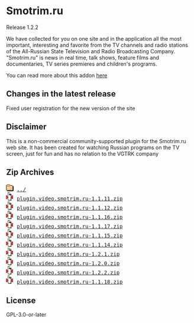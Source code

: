 # Smotrim.ru
Release 1.2.2

We have collected for you on one site and in the application all the most important, interesting and favorite from the TV channels and radio stations of the All-Russian State Television and Radio Broadcasting Company. "Smotrim.ru" is news in real time, talk shows, feature films and documentaries, TV series premieres and children's programs.
        

You can read more about this addon [here](http://xbmc.ru/forum/showthread.php?t=23431)

## Changes in the latest release 
 Fixed user registration for the new version of the site

## Disclaimer 
 This is a non-commercial community-supported plugin for the Smotrim.ru web site. It has been created for watching Russian programs on the TV screen, just for fun and has no relation to the VGTRK company
        

## Zip Archives
<pre>
<img src="../../icons/folder.gif" alt="[DIR]" > <a href="../">../</a> 
<img src="../../icons/compressed.gif" alt="[ZIP]" > <a href="plugin.video.smotrim.ru-1.1.11.zip">plugin.video.smotrim.ru-1.1.11.zip</a> 
<img src="../../icons/compressed.gif" alt="[ZIP]" > <a href="plugin.video.smotrim.ru-1.1.12.zip">plugin.video.smotrim.ru-1.1.12.zip</a> 
<img src="../../icons/compressed.gif" alt="[ZIP]" > <a href="plugin.video.smotrim.ru-1.1.16.zip">plugin.video.smotrim.ru-1.1.16.zip</a> 
<img src="../../icons/compressed.gif" alt="[ZIP]" > <a href="plugin.video.smotrim.ru-1.1.17.zip">plugin.video.smotrim.ru-1.1.17.zip</a> 
<img src="../../icons/compressed.gif" alt="[ZIP]" > <a href="plugin.video.smotrim.ru-1.1.15.zip">plugin.video.smotrim.ru-1.1.15.zip</a> 
<img src="../../icons/compressed.gif" alt="[ZIP]" > <a href="plugin.video.smotrim.ru-1.1.14.zip">plugin.video.smotrim.ru-1.1.14.zip</a> 
<img src="../../icons/compressed.gif" alt="[ZIP]" > <a href="plugin.video.smotrim.ru-1.2.1.zip">plugin.video.smotrim.ru-1.2.1.zip</a> 
<img src="../../icons/compressed.gif" alt="[ZIP]" > <a href="plugin.video.smotrim.ru-1.2.0.zip">plugin.video.smotrim.ru-1.2.0.zip</a> 
<img src="../../icons/compressed.gif" alt="[ZIP]" > <a href="plugin.video.smotrim.ru-1.2.2.zip">plugin.video.smotrim.ru-1.2.2.zip</a> 
<img src="../../icons/compressed.gif" alt="[ZIP]" > <a href="plugin.video.smotrim.ru-1.1.18.zip">plugin.video.smotrim.ru-1.1.18.zip</a> 
</pre>
## License 
 GPL-3.0-or-later

